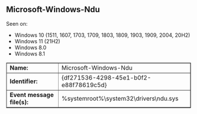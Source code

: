 ## Microsoft-Windows-Ndu

Seen on:
* Windows 10 (1511, 1607, 1703, 1709, 1803, 1809, 1903, 1909, 2004, 20H2)
* Windows 11 (21H2)
* Windows 8.0
* Windows 8.1

<table border="1" class="docutils">
  <tbody>
    <tr>
      <td><b>Name:</b></td>
      <td>Microsoft-Windows-Ndu</td>
    </tr>
    <tr>
      <td><b>Identifier:</b></td>
      <td>{df271536-4298-45e1-b0f2-e88f78619c5d}</td>
    </tr>
    <tr>
      <td><b>Event message file(s):</b></td>
      <td>%systemroot%\system32\drivers\ndu.sys</td>
    </tr>
  </tbody>
</table>

&nbsp;

